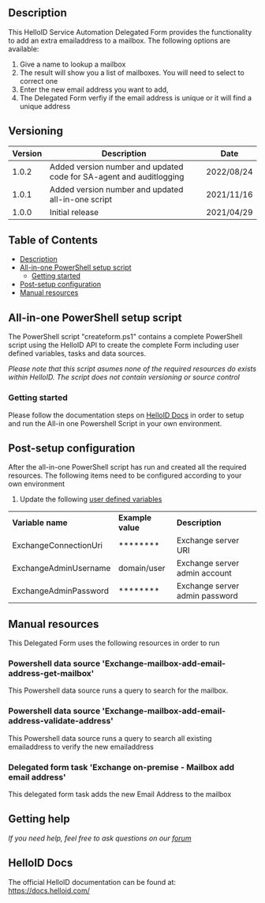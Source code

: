 <!-- Description -->
## Description
This HelloID Service Automation Delegated Form provides the functionality to add an extra emailaddress to a mailbox. The following options are available:
 1. Give a name to lookup a mailbox
 2. The result will show you a list of mailboxes. You will need to select to correct one
 3. Enter the new email address you want to add,
 4. The Delegated Form verfiy if the email address is unique or it will find a unique address

## Versioning
| Version | Description | Date |
| - | - | - |
| 1.0.2   | Added version number and updated code for SA-agent and auditlogging | 2022/08/24  |
| 1.0.1   | Added version number and updated all-in-one script | 2021/11/16  |
| 1.0.0   | Initial release | 2021/04/29  |

<!-- TABLE OF CONTENTS -->
## Table of Contents
* [Description](#description)
* [All-in-one PowerShell setup script](#all-in-one-powershell-setup-script)
  * [Getting started](#getting-started)
* [Post-setup configuration](#post-setup-configuration)
* [Manual resources](#manual-resources)


## All-in-one PowerShell setup script
The PowerShell script "createform.ps1" contains a complete PowerShell script using the HelloID API to create the complete Form including user defined variables, tasks and data sources.

 _Please note that this script asumes none of the required resources do exists within HelloID. The script does not contain versioning or source control_


### Getting started
Please follow the documentation steps on [HelloID Docs](https://docs.helloid.com/hc/en-us/articles/360017556559-Service-automation-GitHub-resources) in order to setup and run the All-in one Powershell Script in your own environment.


## Post-setup configuration
After the all-in-one PowerShell script has run and created all the required resources. The following items need to be configured according to your own environment
 1. Update the following [user defined variables](https://docs.helloid.com/hc/en-us/articles/360014169933-How-to-Create-and-Manage-User-Defined-Variables)
<table>
  <tr><td><strong>Variable name</strong></td><td><strong>Example value</strong></td><td><strong>Description</strong></td></tr>
  <tr><td>ExchangeConnectionUri</td><td>********</td><td>Exchange server URI</td></tr>
  <tr><td>ExchangeAdminUsername</td><td>domain/user</td><td>Exchange server admin account</td></tr>
  <tr><td>ExchangeAdminPassword</td><td>********</td><td>Exchange server admin password</td></tr>
</table>

## Manual resources
This Delegated Form uses the following resources in order to run

### Powershell data source 'Exchange-mailbox-add-email-address-get-mailbox'
This Powershell data source runs a query to search for the mailbox.

### Powershell data source 'Exchange-mailbox-add-email-address-validate-address'
This Powershell data source runs a query to search all existing emailaddress to verify the new emailaddress

### Delegated form task 'Exchange on-premise - Mailbox add email address'
This delegated form task adds the new Email Address to the mailbox

## Getting help
_If you need help, feel free to ask questions on our [forum](https://forum.helloid.com/forum/helloid-connectors/service-automation/584-helloid-sa-exchange-on-premises-add-e-mail-address-to-mailbox)_

## HelloID Docs
The official HelloID documentation can be found at: https://docs.helloid.com/